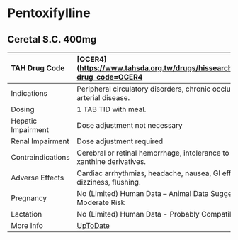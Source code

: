 # Pentoxifylline

## Ceretal S.C. 400mg

| TAH Drug Code      | [OCER4](https://www.tahsda.org.tw/drugs/hissearch.php?drug_code=OCER4         |
|:-------------------|:------------------------------------------------------------------------------|
| Indications        | Peripheral circulatory disorders, chronic occlusive arterial disease.         |
| Dosing             | 1 TAB TID with meal.                                                          |
| Hepatic Impairment | Dose adjustment not necessary                                                 |
| Renal Impairment   | Dose adjustment required                                                      |
| Contraindications  | Cerebral or retinal hemorrhage, intolerance to xanthine derivatives.          |
| Adverse Effects    | Cardiac arrhythmias, headache, nausea, GI effects, dizziness, flushing.       |
| Pregnancy          | No (Limited) Human Data – Animal Data Suggest Moderate Risk                   |
| Lactation          | No (Limited) Human Data - Probably Compatible                                 |
| More Info          | [UpToDate](https://www.uptodate.com/contents/pentoxifylline-drug-information) |

